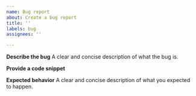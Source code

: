 ```yaml
---
name: Bug report
about: Create a bug report
title: ''
labels: bug
assignees: ''

---
```


**Describe the bug**
A clear and concise description of what the bug is.

**Provide a code snippet**


**Expected behavior**
A clear and concise description of what you expected to happen.
